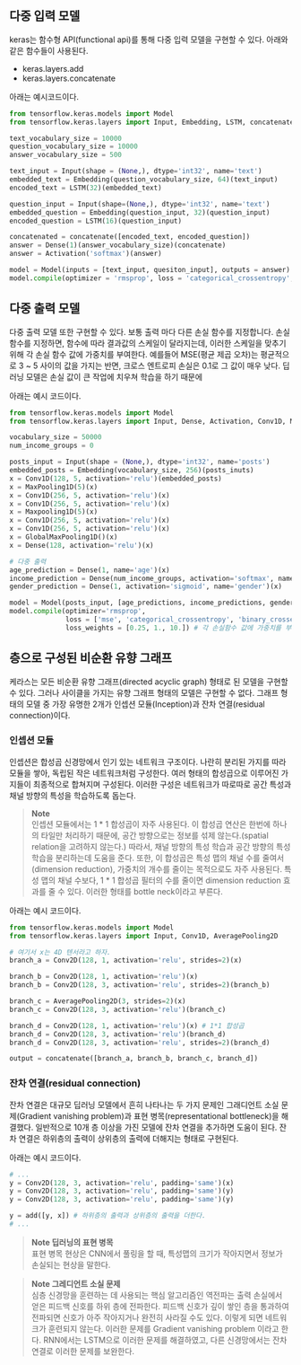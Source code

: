 
## 다중 입력 모델
keras는 함수형 API(functional api)를 통해 다중 입력 모델을 구현할 수 있다. 아래와 같은 함수들이 사용된다.
* keras.layers.add
* keras.layers.concatenate

아래는 예시코드이다.
```python
from tensorflow.keras.models import Model
from tensorflow.keras.layers import Input, Embedding, LSTM, concatenate, Dense, Activation

text_vocabulary_size = 10000
question_vocabulary_size = 10000
answer_vocabulary_size = 500

text_input = Input(shape = (None,), dtype='int32', name='text')
embedded_text = Embedding(question_vocabulary_size, 64)(text_input)
encoded_text = LSTM(32)(embedded_text)

question_input = Input(shape=(None,), dtype='int32', name='text')
embedded_question = Embedding(question_input, 32)(question_input)
encoded_question = LSTM(16)(question_input)

concatenated = concatenate([encoded_text, encoded_question])
answer = Dense(1)(answer_vocabulary_size)(concatenate)
answer = Activation('softmax')(answer)

model = Model(inputs = [text_input, quesiton_input], outputs = answer)
model.compile(optimizer = 'rmsprop', loss = 'categorical_crossentropy', metrics=['acc'])
```

## 다중 출력 모델
다중 출력 모델 또한 구현할 수 있다. 보통 출력 마다 다른 손실 함수를 지정합니다. 손실 함수를 지정하면, 함수에 따라 결과값의
스케일이 달라지는데, 이러한 스케일을 맞추기 위해 각 손실 함수 값에 가중치를 부여한다. 예를들어 MSE(평균 제곱 오차)는 평균적으로 3 ~ 5 사이의 값을 가지는 반면,
크로스 엔트로피 손실은 0.1로 그 값이 매우 낮다. 딥러닝 모델은 손실 값이 큰 작업에 치우쳐 학습을 하기 때문에 

아래는 예시 코드이다.
```python
from tensorflow.keras.models import Model
from tensorflow.keras.layers import Input, Dense, Activation, Conv1D, Maxpooling1D, GlobalMaxPooling1D

vocabulary_size = 50000
num_income_groups = 0

posts_input = Input(shape = (None,), dtype='int32', name='posts')
embedded_posts = Embedding(vocabulary_size, 256)(posts_inuts)
x = Conv1D(128, 5, activation='relu')(embedded_posts)
x = MaxPooling1D(5)(x)
x = Conv1D(256, 5, activation='relu')(x)
x = Conv1D(256, 5, activation='relu')(x)
x = Maxpooling1D(5)(x)
x = Conv1D(256, 5, activation='relu')(x)
x = Conv1D(256, 5, activation='relu')(x)
x = GlobalMaxPooling1D()(x)
x = Dense(128, activation='relu')(x)

# 다중 출력
age_prediction = Dense(1, name='age')(x)
income_prediction = Dense(num_income_groups, activation='softmax', name='income')(x)
gender_prediction = Dense(1, activation='sigmoid', name='gender')(x)

model = Model(posts_input, [age_predictions, income_predictions, gender_predictions])
model.compile(optimizer='rmsprop',
              loss = ['mse', 'categorical_crossentropy', 'binary_crossentropy'],
              loss_weights = [0.25, 1., 10.]) # 각 손실함수 값에 가중치를 부여한다.
```

## 층으로 구성된 비순환 유향 그래프
케라스는 모든 비순환 유향 그래프(directed acyclic graph) 형태로 된 모델을 구현할 수 있다.
그러나 사이클을 가지는 유향 그래프 형태의 모델은 구현할 수 없다. 그래프 형태의 모델 중 가장 유명한 2개가
인셉션 모듈(Inception)과 잔차 연결(residual connection)이다. 

### 인셉션 모듈
 인셉션은 합성곱 신경망에서 인기 있는 네트워크 구조이다. 나란히 분리된 가지를 따라 모듈을 쌓아,
 독립된 작은 네트워크처럼 구성한다. 여러 형태의 합성곱으로 이루어진 가지들이 최종적으로 합쳐지며 구성된다.
 이러한 구성은 네트워크가 따로따로 공간 특성과 채널 방향의 특성을 학습하도록 돕는다.
 
 > **Note** <br>
 > 인셉션 모듈에서는 1 * 1 합성곱이 자주 사용된다. 이 합성곱 연산은 한번에 하나의 타일만 처리하기 때문에,
 > 공간 방향으로는 정보를 섞제 않는다.(spatial relation을 고려하지 않는다.) 따라서, 채널 방향의 특성 학습과 공간 방향의 특성학습을 분리하는데
 > 도움을 준다. 또한, 이 합성곱은 특성 맵의 채널 수를 줄여서(dimension reduction), 가중치의 개수를 줄이는 목적으로도 자주 사용된다.
 > 특성 맵의 채널 수보다, 1 * 1 합성곱 필터의 수를 줄이면 dimension reduction 효과를 줄 수 있다. 이러한 형태를 bottle neck이라고 부른다.
 
 아래는 예시 코드이다.
 ```python
from tensorflow.keras.models import Model
from tensorflow.keras.layers import Input, Conv1D, AveragePooling2D

# 여기서 x는 4D 텐서라고 하자.
branch_a = Conv2D(128, 1, activation='relu', strides=2)(x)

branch_b = Conv2D(128, 1, activation='relu')(x)
branch_b = Conv2D(128, 3, activation='relu', strides=2)(branch_b)

branch_c = AveragePooling2D(3, strides=2)(x)
branch_c = Conv2D(128, 3, activation='relu')(branch_c)

branch_d = Conv2D(128, 1, activation='relu')(x) # 1*1 합성곱
branch_d = Conv2D(128, 3, activation='relu')(branch_d)
branch_d = Conv2D(128, 3, activation='relu', strides=2)(branch_d)

output = concatenate([branch_a, branch_b, branch_c, branch_d])
 ```
 
 ### 잔차 연결(residual connection)
 잔차 연결은 대규모 딥러닝 모델에서 흔히 나타나는 두 가지 문제인 그래디언트 소실 문제(Gradient vanishing problem)과
 표현 병목(representational bottleneck)을 해결했다. 일반적으로 10개 층 이상을 가진 모델에 잔차 연결을 추가하면
 도움이 된다. 잔차 연결은 하위층의 출력이 상위층의 출력에 더해지는 형태로 구현된다.
 
 아래는 예시 코드이다.
 ```python
 # ...
 y = Conv2D(128, 3, activation='relu', padding='same')(x)
 y = Conv2D(128, 3, activation='relu', padding='same')(y)
 y = Conv2D(128, 3, activation='relu', padding='same')(y)
 
 y = add([y, x]) # 하위층의 출력과 상위층의 출력을 더한다.
 # ...
 ```
 
 > **Note 딥러닝의 표현 병목** <br>
 > 표현 병목 현상은 CNN에서 풀링을 할 때, 특성맵의 크기가 작아지면서 정보가 손실되는 현상을 말한다.
 
 > **Note 그레디언트 소실 문제** <br>
 > 심층 신경망을 훈련하는 데 사용되는 핵심 알고리즘인 역전파는 출력 손실에서 얻은 피드백 신호를 하위 층에
 > 전파한다. 피드백 신호가 깊이 쌓인 층을 통과하여 전파되면 신호가 아주 작아지거나 완전히 사라질 수도 있다.
 > 이렇게 되면 네트워크가 훈련되지 않는다. 이러한 문제를 Gradient vanishing problem 이라고 한다. RNN에서는
 > LSTM으로 이러한 문제를 해결하였고, 다른 신경망에서는 잔차연결로 이러한 문제를 보완한다.
